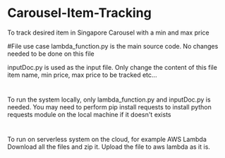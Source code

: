 # Carousel-Item-Tracking
To track desired item in Singapore Carousel with a min and max price

#File use case
lambda_function.py is the main source code. No changes needed to be done on this file

inputDoc.py is used as the input file. Only change the content of this file item name, min price, max price to be tracked etc...


# 
To run the system locally, only lambda_function.py and inputDoc.py is needed.
You may need to perform pip install requests to install python requests module on the local machine if it doesn't exists 


#
To run on serverless system on the cloud, for example AWS Lambda
Download all the files and zip it. Upload the file to aws lambda as it is.
